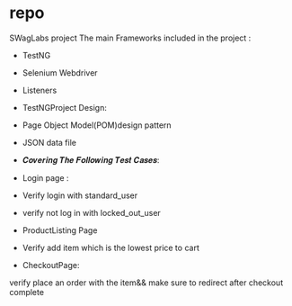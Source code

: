 # repo
SWagLabs project 
The main Frameworks included in the project :



- TestNG
-  Selenium Webdriver
-  Listeners
  
- TestNGProject Design:
- Page Object Model(POM)design pattern
- JSON data file
- 𝑪𝒐𝒗𝒆𝒓𝒊𝒏𝒈 𝑻𝒉𝒆 𝑭𝒐𝒍𝒍𝒐𝒘𝒊𝒏𝒈 𝑻𝒆𝒔𝒕 𝑪𝒂𝒔𝒆𝒔:
- Login page :
- Verify login with standard_user
- verify not log in with locked_out_user
  
- ProductListing Page
- Verify add item which is the lowest price to cart
  
 - CheckoutPage:
   
  verify place an order with the item&& make sure to redirect after checkout complete
  
